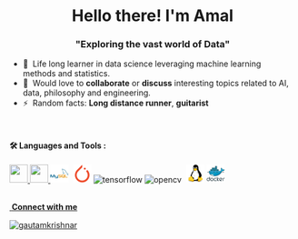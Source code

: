 <h1 align="center">Hello there! I'm Amal</h1>
<h3 align="center">"Exploring the vast world of Data"</h3>

- 🌱 &nbsp;Life long learner in data science leveraging machine learning methods and statistics.
- 💬 &nbsp;Would love to **collaborate** or **discuss** interesting topics related to AI, data, philosophy and engineering.                                                          
- ⚡ &nbsp;Random facts: **Long distance runner**, **guitarist** 

<br>

#### :hammer_and_wrench: Languages and Tools :

<div>
  <a href="https://www.python.org/" target="_blank"> <img height="32" width="32" src="https://img.icons8.com/color/48/000000/python--v1.png"/> </a>
  <a href="https://www.cplusplus.com/" target="_blank"> <img height="32" width="32" src="https://img.icons8.com/color/512/c-plus-plus-logo.png"/> </a>
  <img src="https://github.com/devicons/devicon/blob/master/icons/mysql/mysql-original-wordmark.svg" title="MySQL"  alt="MySQL" width="32" height="32"/>&nbsp;
  <img src="https://github.com/devicons/devicon/blob/master/icons/pytorch/pytorch-original.svg" title="Pytorch" **alt="Pytorch" width="32" height="32"/>
  <img src="https://www.vectorlogo.zone/logos/tensorflow/tensorflow-icon.svg" alt="tensorflow" width="32" height="32"/>
  <img src="https://www.vectorlogo.zone/logos/opencv/opencv-icon.svg" alt="opencv" width="32" height="32"/>&nbsp;
  <a href="https://www.linux.org/" target="_blank"><img src="https://raw.githubusercontent.com/devicons/devicon/master/icons/linux/linux-original.svg" alt="linux" width="32" height="32"/></a>
  <a href="https://www.docker.com/" target="_blank"> <img src="https://raw.githubusercontent.com/devicons/devicon/master/icons/docker/docker-original-wordmark.svg" alt="docker" width="32" height="32"/>
</div>
    
<br>

&nbsp;**Connect with me** 
<p align="left">
<a href="https://www.linkedin.com/in/art1998/" target="blank"><img align="center" src="https://raw.githubusercontent.com/rahuldkjain/github-profile-readme-generator/master/src/images/icons/Social/linked-in-alt.svg" alt="gautamkrishnar" height="20" width="30" /></a>
